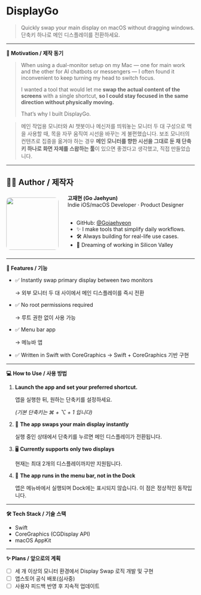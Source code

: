 # DisplayGo

> Quickly swap your main display on macOS without dragging windows.
단축키 하나로 메인 디스플레이를 전환하세요.

---

**🧐 Motivation / 제작 동기**

> When using a dual-monitor setup on my Mac — one for main work and the other for AI chatbots or messengers — I often found it inconvenient to keep turning my head to switch focus.
> 
> 
> I wanted a tool that would let me **swap the actual content of the screens** with a single shortcut, **so I could stay focused in the same direction without physically moving.**
> 
> That’s why I built DisplayGo.
> 

> 메인 작업용 모니터와 AI 챗봇이나 메신저를 띄워놓는 모니터 두 대 구성으로 맥을 사용할 때, 목을 자꾸 움직여 시선을 바꾸는 게 불편했습니다.
보조 모니터의 컨텐츠로 집중을 옮겨야 하는 경우 **메인 모니터를 향한 시선을 그대로 둔 채 단축키 하나로 화면 자체를 스왑하는 툴**이 있으면 좋겠다고 생각했고, 직접 만들었습니다.
> 

---

## 🙋‍♂️ Author / 제작자

<div style="display: flex; align-items: center; gap: 24px;">
  <img src="https://avatars.githubusercontent.com/u/149154032?v=4" width="140" style="border-radius: 10px;" />
  <div>
    <strong>고재현 (Go Jaehyun)</strong><br>
    Indie iOS/macOS Developer · Product Designer<br><br>
    <ul>
      <li>GitHub: <a href="https://github.com/Gojaehyeon">@Gojaehyeon</a></li>
      <li>✨ I make tools that simplify daily workflows.</li>
      <li>🛠️ Always building for real-life use cases.</li>
      <li>🚀 Dreaming of working in Silicon Valley</li>
    </ul>
  </div>
</div>

---

**🔧 Features / 기능**

- ✅ Instantly swap primary display between two monitors
    
    → 외부 모니터 두 대 사이에서 메인 디스플레이를 즉시 전환
    
- ✅ No root permissions required
    
    → 루트 권한 없이 사용 가능
    
- ✅ Menu bar app
    
    → 메뉴바 앱
    
- ✅ Written in Swift with CoreGraphics → Swift + CoreGraphics 기반 구현

---

**💻 How to Use / 사용 방법**

1. **Launch the app and set your preferred shortcut.**
    
    앱을 실행한 뒤, 원하는 단축키를 설정하세요.
    
    *(기본 단축키는 ⌘ + ⌥ + 1 입니다)*
    
2. 🔁 **The app swaps your main display instantly**
    
    실행 중인 상태에서 단축키를 누르면 메인 디스플레이가 전환됩니다.
    
3. 🖥️ **Currently supports only two displays**
    
    현재는 최대 2개의 디스플레이까지만 지원됩니다.
    
4. 🚫 **The app runs in the menu bar, not in the Dock**
    
    앱은 메뉴바에서 실행되며 Dock에는 표시되지 않습니다. 이 점은 정상적인 동작입니다.
    

---

**🛠️ Tech Stack / 기술 스택**

- Swift
- CoreGraphics (CGDisplay API)
- macOS AppKit

---

**✨ Plans / 앞으로의 계획**

- [ ]  세 개 이상의 모니터 환경에서 Display Swap 로직 개발 및 구현
- [ ]  앱스토어 공식 배포(심사중)
- [ ]  사용자 피드백 반영 후 지속적 업데이트
